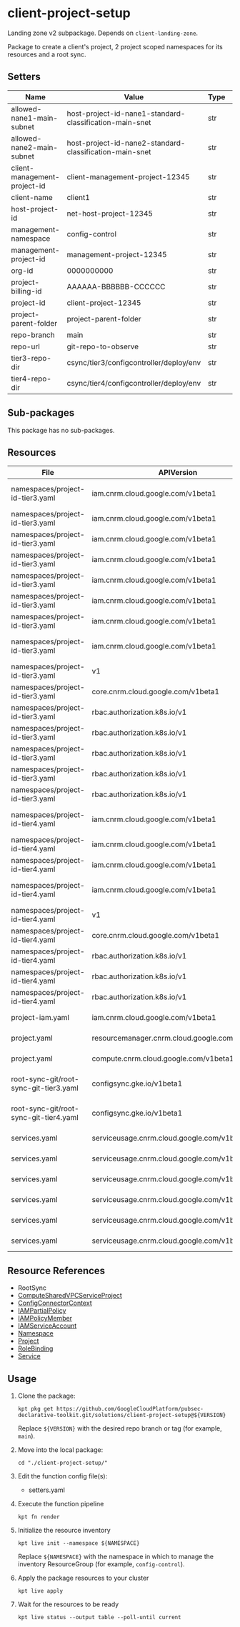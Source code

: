 <!-- BEGINNING OF PRE-COMMIT-BLUEPRINT DOCS HOOK:TITLE -->
# client-project-setup


<!-- END OF PRE-COMMIT-BLUEPRINT DOCS HOOK:TITLE -->

<!-- BEGINNING OF PRE-COMMIT-BLUEPRINT DOCS HOOK:BODY -->
Landing zone v2 subpackage.
Depends on `client-landing-zone`.

Package to create a client's project, 2 project scoped namespaces for its resources and a root sync.

## Setters

|             Name             |                          Value                          | Type | Count |
|------------------------------|---------------------------------------------------------|------|-------|
| allowed-nane1-main-subnet    | host-project-id-nane1-standard-classification-main-snet | str  |     2 |
| allowed-nane2-main-subnet    | host-project-id-nane2-standard-classification-main-snet | str  |     2 |
| client-management-project-id | client-management-project-12345                         | str  |     1 |
| client-name                  | client1                                                 | str  |    59 |
| host-project-id              | net-host-project-12345                                  | str  |     3 |
| management-namespace         | config-control                                          | str  |     8 |
| management-project-id        | management-project-12345                                | str  |     2 |
| org-id                       |                                              0000000000 | str  |     2 |
| project-billing-id           | AAAAAA-BBBBBB-CCCCCC                                    | str  |     1 |
| project-id                   | client-project-12345                                    | str  |   104 |
| project-parent-folder        | project-parent-folder                                   | str  |     1 |
| repo-branch                  | main                                                    | str  |     2 |
| repo-url                     | git-repo-to-observe                                     | str  |     2 |
| tier3-repo-dir               | csync/tier3/configcontroller/deploy/env                 | str  |     1 |
| tier4-repo-dir               | csync/tier4/configcontroller/deploy/env                 | str  |     1 |

## Sub-packages

This package has no sub-packages.

## Resources

|                  File                  |                  APIVersion                   |              Kind              |                                    Name                                     |         Namespace          |
|----------------------------------------|-----------------------------------------------|--------------------------------|-----------------------------------------------------------------------------|----------------------------|
| namespaces/project-id-tier3.yaml       | iam.cnrm.cloud.google.com/v1beta1             | IAMServiceAccount              | project-id-tier3-sa                                                         | client-name-config-control |
| namespaces/project-id-tier3.yaml       | iam.cnrm.cloud.google.com/v1beta1             | IAMPolicyMember                | project-id-tier3-sa-serviceaccountadmin-project-id-permissions              | client-name-projects       |
| namespaces/project-id-tier3.yaml       | iam.cnrm.cloud.google.com/v1beta1             | IAMPolicyMember                | project-id-tier3-sa-securityadmin-project-id-permissions                    | client-name-projects       |
| namespaces/project-id-tier3.yaml       | iam.cnrm.cloud.google.com/v1beta1             | IAMPolicyMember                | project-id-tier3-sa-tier3-firewallrule-admin-app-infra-folder-permissions   | client-name-hierarchy      |
| namespaces/project-id-tier3.yaml       | iam.cnrm.cloud.google.com/v1beta1             | IAMPolicyMember                | project-id-tier3-sa-tier3-dnsrecord-admin-host-project-id-permissions       | client-name-projects       |
| namespaces/project-id-tier3.yaml       | iam.cnrm.cloud.google.com/v1beta1             | IAMPolicyMember                | project-id-tier3-sa-compute-public-ip-admin-host-project-id-permissions     | client-name-projects       |
| namespaces/project-id-tier3.yaml       | iam.cnrm.cloud.google.com/v1beta1             | IAMPolicyMember                | project-id-tier3-sa-compute-security-admin-host-project-id-permissions      | client-name-projects       |
| namespaces/project-id-tier3.yaml       | iam.cnrm.cloud.google.com/v1beta1             | IAMPartialPolicy               | project-id-tier3-sa-workload-identity-binding                               | client-name-config-control |
| namespaces/project-id-tier3.yaml       | v1                                            | Namespace                      | project-id-tier3                                                            |                            |
| namespaces/project-id-tier3.yaml       | core.cnrm.cloud.google.com/v1beta1            | ConfigConnectorContext         | configconnectorcontext.core.cnrm.cloud.google.com                           | project-id-tier3           |
| namespaces/project-id-tier3.yaml       | rbac.authorization.k8s.io/v1                  | RoleBinding                    | cnrm-viewer-project-id-tier3                                                | client-name-projects       |
| namespaces/project-id-tier3.yaml       | rbac.authorization.k8s.io/v1                  | RoleBinding                    | cnrm-viewer-project-id-tier3                                                | client-name-networking     |
| namespaces/project-id-tier3.yaml       | rbac.authorization.k8s.io/v1                  | RoleBinding                    | cnrm-viewer-project-id-tier3                                                | client-name-logging        |
| namespaces/project-id-tier3.yaml       | rbac.authorization.k8s.io/v1                  | RoleBinding                    | cnrm-viewer-project-id-tier3                                                | project-id-tier4           |
| namespaces/project-id-tier3.yaml       | rbac.authorization.k8s.io/v1                  | RoleBinding                    | syncs-repo                                                                  | project-id-tier3           |
| namespaces/project-id-tier4.yaml       | iam.cnrm.cloud.google.com/v1beta1             | IAMServiceAccount              | project-id-tier4-sa                                                         | client-name-config-control |
| namespaces/project-id-tier4.yaml       | iam.cnrm.cloud.google.com/v1beta1             | IAMPolicyMember                | project-id-tier4-sa-networkuser-allowed-nane1-main-subnet-permissions       | client-name-networking     |
| namespaces/project-id-tier4.yaml       | iam.cnrm.cloud.google.com/v1beta1             | IAMPolicyMember                | project-id-tier4-sa-networkuser-allowed-nane2-main-subnet-permissions       | client-name-networking     |
| namespaces/project-id-tier4.yaml       | iam.cnrm.cloud.google.com/v1beta1             | IAMPartialPolicy               | project-id-tier4-sa-workload-identity-binding                               | client-name-config-control |
| namespaces/project-id-tier4.yaml       | v1                                            | Namespace                      | project-id-tier4                                                            |                            |
| namespaces/project-id-tier4.yaml       | core.cnrm.cloud.google.com/v1beta1            | ConfigConnectorContext         | configconnectorcontext.core.cnrm.cloud.google.com                           | project-id-tier4           |
| namespaces/project-id-tier4.yaml       | rbac.authorization.k8s.io/v1                  | RoleBinding                    | cnrm-viewer-project-id-tier4                                                | client-name-networking     |
| namespaces/project-id-tier4.yaml       | rbac.authorization.k8s.io/v1                  | RoleBinding                    | cnrm-viewer-project-id-tier4                                                | project-id-tier3           |
| namespaces/project-id-tier4.yaml       | rbac.authorization.k8s.io/v1                  | RoleBinding                    | syncs-repo                                                                  | project-id-tier4           |
| project-iam.yaml                       | iam.cnrm.cloud.google.com/v1beta1             | IAMPolicyMember                | client-name-config-control-sa-iamserviceaccountadmin-project-id-permissions | client-name-projects       |
| project.yaml                           | resourcemanager.cnrm.cloud.google.com/v1beta1 | Project                        | project-id                                                                  | client-name-projects       |
| project.yaml                           | compute.cnrm.cloud.google.com/v1beta1         | ComputeSharedVPCServiceProject | project-id-svpcservice                                                      | client-name-networking     |
| root-sync-git/root-sync-git-tier3.yaml | configsync.gke.io/v1beta1                     | RootSync                       | project-id-t3-csync                                                         | config-management-system   |
| root-sync-git/root-sync-git-tier4.yaml | configsync.gke.io/v1beta1                     | RootSync                       | project-id-t4-csync                                                         | config-management-system   |
| services.yaml                          | serviceusage.cnrm.cloud.google.com/v1beta1    | Service                        | project-id-iam                                                              | client-name-projects       |
| services.yaml                          | serviceusage.cnrm.cloud.google.com/v1beta1    | Service                        | project-id-resourcemanager                                                  | client-name-projects       |
| services.yaml                          | serviceusage.cnrm.cloud.google.com/v1beta1    | Service                        | project-id-billing                                                          | client-name-projects       |
| services.yaml                          | serviceusage.cnrm.cloud.google.com/v1beta1    | Service                        | project-id-serviceusage                                                     | client-name-projects       |
| services.yaml                          | serviceusage.cnrm.cloud.google.com/v1beta1    | Service                        | project-id-logging                                                          | client-name-projects       |
| services.yaml                          | serviceusage.cnrm.cloud.google.com/v1beta1    | Service                        | project-id-monitoring                                                       | client-name-projects       |

## Resource References

- RootSync
- [ComputeSharedVPCServiceProject](https://cloud.google.com/config-connector/docs/reference/resource-docs/compute/computesharedvpcserviceproject)
- [ConfigConnectorContext](https://cloud.google.com/config-connector/docs/how-to/advanced-install#addon-configuring)
- [IAMPartialPolicy](https://cloud.google.com/config-connector/docs/reference/resource-docs/iam/iampartialpolicy)
- [IAMPolicyMember](https://cloud.google.com/config-connector/docs/reference/resource-docs/iam/iampolicymember)
- [IAMServiceAccount](https://cloud.google.com/config-connector/docs/reference/resource-docs/iam/iamserviceaccount)
- [Namespace](https://kubernetes.io/docs/reference/generated/kubernetes-api/v1.22/#namespace-v1-core)
- [Project](https://cloud.google.com/config-connector/docs/reference/resource-docs/resourcemanager/project)
- [RoleBinding](https://kubernetes.io/docs/reference/generated/kubernetes-api/v1.22/#rolebinding-v1-rbac-authorization-k8s-io)
- [Service](https://cloud.google.com/config-connector/docs/reference/resource-docs/serviceusage/service)

## Usage

1.  Clone the package:
    ```shell
    kpt pkg get https://github.com/GoogleCloudPlatform/pubsec-declarative-toolkit.git/solutions/client-project-setup@${VERSION}
    ```
    Replace `${VERSION}` with the desired repo branch or tag
    (for example, `main`).

1.  Move into the local package:
    ```shell
    cd "./client-project-setup/"
    ```

1.  Edit the function config file(s):
    - setters.yaml

1.  Execute the function pipeline
    ```shell
    kpt fn render
    ```

1.  Initialize the resource inventory
    ```shell
    kpt live init --namespace ${NAMESPACE}
    ```
    Replace `${NAMESPACE}` with the namespace in which to manage
    the inventory ResourceGroup (for example, `config-control`).

1.  Apply the package resources to your cluster
    ```shell
    kpt live apply
    ```

1.  Wait for the resources to be ready
    ```shell
    kpt live status --output table --poll-until current
    ```

<!-- END OF PRE-COMMIT-BLUEPRINT DOCS HOOK:BODY -->
